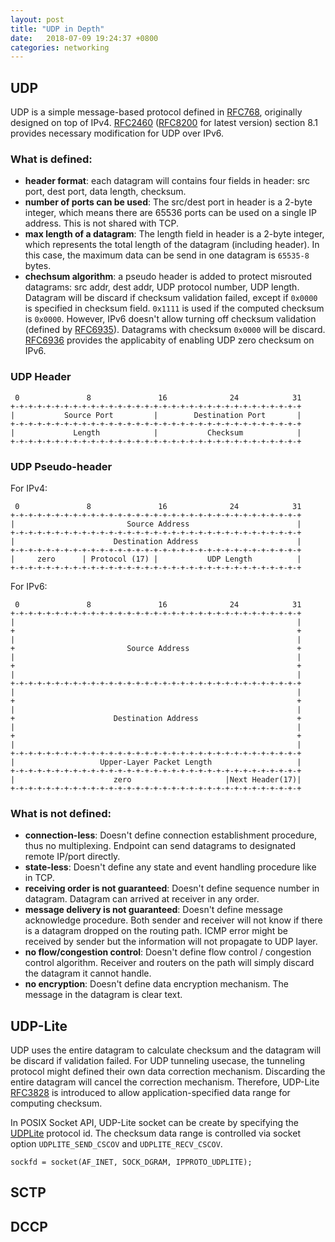 ```yaml
---
layout: post
title: "UDP in Depth"
date:   2018-07-09 19:24:37 +0800
categories: networking
---
```


UDP
---

UDP is a simple message-based protocol defined in [RFC768][1], originally designed on top of IPv4.
[RFC2460][2] ([RFC8200][3] for latest version) section 8.1 provides necessary modification for UDP over IPv6.

### What is defined:
-   __header format__:
    each datagram will contains four fields in header: src port, dest port, data length, checksum.
-   __number of ports can be used__:
    The src/dest port in header is a 2-byte integer, which means there are 65536 ports can be used
    on a single IP address. This is not shared with TCP.
-   __max length of a datagram__:
    The length field in header is a 2-byte integer, which represents the total length of the
    datagram (including header). In this case, the maximum data can be send in one datagram
    is `65535-8` bytes.
-   __chechsum algorithm__:
    a pseudo header is added to protect misrouted datagrams: src addr, dest addr,
    UDP protocol number, UDP length. Datagram will be discard if checksum validation failed, except
    if `0x0000` is specified in checksum field. `0x1111` is used if the computed checksum is `0x0000`.
    However, IPv6 doesn't allow turning off checksum validation (defined by [RFC6935][4]).
    Datagrams with checksum `0x0000` will be discard. [RFC6936][5] provides the applicabity of enabling
    UDP zero checksum on IPv6.

### UDP Header

     0               8               16              24            31
    +-+-+-+-+-+-+-+-+-+-+-+-+-+-+-+-+-+-+-+-+-+-+-+-+-+-+-+-+-+-+-+-+
    |           Source Port         |        Destination Port       |
    +-+-+-+-+-+-+-+-+-+-+-+-+-+-+-+-+-+-+-+-+-+-+-+-+-+-+-+-+-+-+-+-+
    |             Length            |           Checksum            |
    +-+-+-+-+-+-+-+-+-+-+-+-+-+-+-+-+-+-+-+-+-+-+-+-+-+-+-+-+-+-+-+-+

### UDP Pseudo-header

For IPv4:

     0               8               16              24            31
    +-+-+-+-+-+-+-+-+-+-+-+-+-+-+-+-+-+-+-+-+-+-+-+-+-+-+-+-+-+-+-+-+
    |                         Source Address                        |
    +-+-+-+-+-+-+-+-+-+-+-+-+-+-+-+-+-+-+-+-+-+-+-+-+-+-+-+-+-+-+-+-+
    |                      Destination Address                      |
    +-+-+-+-+-+-+-+-+-+-+-+-+-+-+-+-+-+-+-+-+-+-+-+-+-+-+-+-+-+-+-+-+
    |     zero      | Protocol (17) |           UDP Length          |
    +-+-+-+-+-+-+-+-+-+-+-+-+-+-+-+-+-+-+-+-+-+-+-+-+-+-+-+-+-+-+-+-+

For IPv6:

     0               8               16              24            31
    +-+-+-+-+-+-+-+-+-+-+-+-+-+-+-+-+-+-+-+-+-+-+-+-+-+-+-+-+-+-+-+-+
    |                                                               |
    +                                                               +
    |                                                               |
    +                         Source Address                        +
    |                                                               |
    +                                                               +
    |                                                               |
    +-+-+-+-+-+-+-+-+-+-+-+-+-+-+-+-+-+-+-+-+-+-+-+-+-+-+-+-+-+-+-+-+
    |                                                               |
    +                                                               +
    |                                                               |
    +                      Destination Address                      +
    |                                                               |
    +                                                               +
    |                                                               |
    +-+-+-+-+-+-+-+-+-+-+-+-+-+-+-+-+-+-+-+-+-+-+-+-+-+-+-+-+-+-+-+-+
    |                   Upper-Layer Packet Length                   |
    +-+-+-+-+-+-+-+-+-+-+-+-+-+-+-+-+-+-+-+-+-+-+-+-+-+-+-+-+-+-+-+-+
    |                      zero                     |Next Header(17)|
    +-+-+-+-+-+-+-+-+-+-+-+-+-+-+-+-+-+-+-+-+-+-+-+-+-+-+-+-+-+-+-+-+

### What is not defined:
-   __connection-less__:
    Doesn't define connection establishment procedure, thus no multiplexing.
    Endpoint can send datagrams to designated remote IP/port directly.
-   __state-less__:
    Doesn't define any state and event handling procedure like in TCP.
-   __receiving order is not guaranteed__:
    Doesn't define sequence number in datagram. Datagram can arrived at receiver in any order.
-   __message delivery is not guaranteed__:
    Doesn't define message acknowledge procedure. Both sender and receiver will not know if there
    is a datagram dropped on the routing path.  ICMP error might be received by sender but the
    information will not propagate to UDP layer.
-   __no flow/congestion control__:
    Doesn't define flow control / congestion control algorithm.
    Receiver and routers on the path will simply discard the datagram it cannot handle.
-   __no encryption__:
    Doesn't define data encryption mechanism.
    The message in the datagram is clear text.

UDP-Lite
--------

UDP uses the entire datagram to calculate checksum and the datagram will be discard if validation failed.
For UDP tunneling usecase, the tunneling protocol might defined their own data correction mechanism.
Discarding the entire datagram will cancel the correction mechanism. Therefore, UDP-Lite [RFC3828][6] is
introduced to allow application-specified data range for computing checksum.

In POSIX Socket API, UDP-Lite socket can be create by specifying the [UDPLite][7] protocol id.
The checksum data range is controlled via socket option `UDPLITE_SEND_CSCOV` and `UDPLITE_RECV_CSCOV`.

    sockfd = socket(AF_INET, SOCK_DGRAM, IPPROTO_UDPLITE);


SCTP
----

DCCP
----

[1]: https://tools.ietf.org/html/rfc768
[2]: https://tools.ietf.org/html/rfc2460
[3]: https://tools.ietf.org/html/rfc8200
[4]: https://tools.ietf.org/html/rfc6935
[5]: https://tools.ietf.org/html/rfc6936
[6]: https://tools.ietf.org/html/rfc3828
[7]: http://man7.org/linux/man-pages/man7/udplite.7.html

